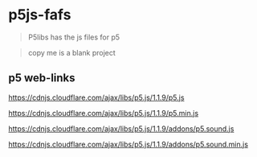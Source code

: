 # p5js-fafs

>P5libs has the js files for p5

>copy me is a blank project

## p5 web-links

https://cdnjs.cloudflare.com/ajax/libs/p5.js/1.1.9/p5.js

https://cdnjs.cloudflare.com/ajax/libs/p5.js/1.1.9/p5.min.js

https://cdnjs.cloudflare.com/ajax/libs/p5.js/1.1.9/addons/p5.sound.js

https://cdnjs.cloudflare.com/ajax/libs/p5.js/1.1.9/addons/p5.sound.min.js
